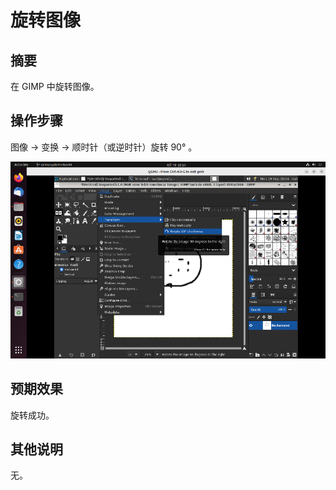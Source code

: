 # 旋转图像

## 摘要

在 GIMP 中旋转图像。

## 操作步骤

图像 → 变换 → 顺时针（或逆时针）旋转 90° 。

![旋转图像](./img/旋转图像.png)

## 预期效果

旋转成功。

## 其他说明

无。
